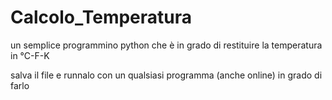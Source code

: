 # Calcolo_Temperatura
un semplice programmino python che è in grado di restituire la temperatura in °C-F-K

salva il file e runnalo con un qualsiasi programma (anche online) in grado di farlo
